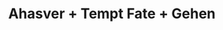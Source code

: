 ---
layout: post
category: concert
title: Ahasver + Tempt Fate + Gehen
artists: 
- Ahasver
- Tempt Fate
- Gehen
place: 
- Cirque Électrique
country: France
city: Paris
---